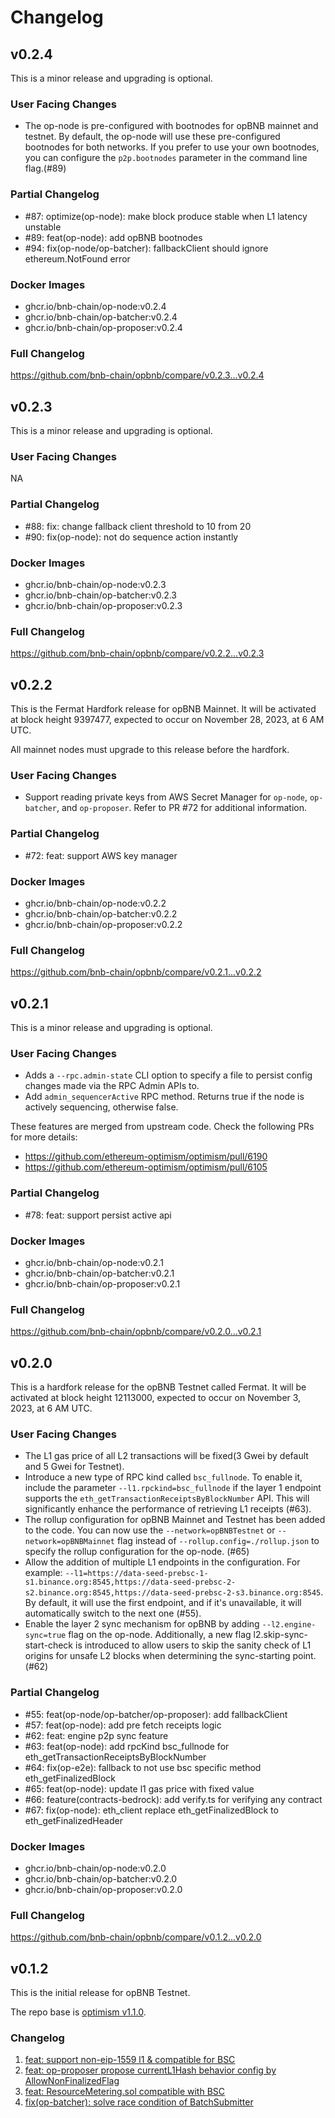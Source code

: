 # Changelog

## v0.2.4

This is a minor release and upgrading is optional.

### User Facing Changes

- The op-node is pre-configured with bootnodes for opBNB mainnet and testnet. By default, the op-node will use these pre-configured bootnodes for both networks. If you prefer to use your own bootnodes, you can configure the `p2p.bootnodes` parameter in the command line flag.(#89)

### Partial Changelog

- #87: optimize(op-node): make block produce stable when L1 latency unstable
- #89: feat(op-node): add opBNB bootnodes
- #94: fix(op-node/op-batcher): fallbackClient should ignore ethereum.NotFound error

### Docker Images

- ghcr.io/bnb-chain/op-node:v0.2.4
- ghcr.io/bnb-chain/op-batcher:v0.2.4
- ghcr.io/bnb-chain/op-proposer:v0.2.4

### Full Changelog

https://github.com/bnb-chain/opbnb/compare/v0.2.3...v0.2.4

## v0.2.3

This is a minor release and upgrading is optional.

### User Facing Changes

NA

### Partial Changelog

- #88: fix: change fallback client threshold to 10 from 20
- #90: fix(op-node): not do sequence action instantly

### Docker Images

- ghcr.io/bnb-chain/op-node:v0.2.3
- ghcr.io/bnb-chain/op-batcher:v0.2.3
- ghcr.io/bnb-chain/op-proposer:v0.2.3

### Full Changelog

https://github.com/bnb-chain/opbnb/compare/v0.2.2...v0.2.3

## v0.2.2

This is the Fermat Hardfork release for opBNB Mainnet.
It will be activated at block height 9397477, expected to occur on November 28, 2023, at 6 AM UTC.

All mainnet nodes must upgrade to this release before the hardfork.

### User Facing Changes

- Support reading private keys from AWS Secret Manager for `op-node`, `op-batcher`, and `op-proposer`. Refer to PR #72 for additional information.

### Partial Changelog

- #72: feat: support AWS key manager

### Docker Images

- ghcr.io/bnb-chain/op-node:v0.2.2
- ghcr.io/bnb-chain/op-batcher:v0.2.2
- ghcr.io/bnb-chain/op-proposer:v0.2.2

### Full Changelog

https://github.com/bnb-chain/opbnb/compare/v0.2.1...v0.2.2

## v0.2.1

This is a minor release and upgrading is optional.

### User Facing Changes

- Adds a `--rpc.admin-state` CLI option to specify a file to persist config changes made via the RPC Admin APIs to.
- Add `admin_sequencerActive` RPC method. Returns true if the node is actively sequencing, otherwise false.

These features are merged from upstream code. Check the following PRs for more details:
- https://github.com/ethereum-optimism/optimism/pull/6190
- https://github.com/ethereum-optimism/optimism/pull/6105

### Partial Changelog

- #78: feat: support persist active api

### Docker Images

- ghcr.io/bnb-chain/op-node:v0.2.1
- ghcr.io/bnb-chain/op-batcher:v0.2.1
- ghcr.io/bnb-chain/op-proposer:v0.2.1

### Full Changelog

https://github.com/bnb-chain/opbnb/compare/v0.2.0...v0.2.1


## v0.2.0

This is a hardfork release for the opBNB Testnet called Fermat.
It will be activated at block height 12113000, expected to occur on November 3, 2023, at 6 AM UTC.

### User Facing Changes

- The L1 gas price of all L2 transactions will be fixed(3 Gwei by default and 5 Gwei for Testnet).
- Introduce a new type of RPC kind called `bsc_fullnode`. To enable it, include the parameter `--l1.rpckind=bsc_fullnode` if the layer 1 endpoint supports the `eth_getTransactionReceiptsByBlockNumber` API. This will significantly enhance the performance of retrieving L1 receipts (#63).
- The rollup configuration for opBNB Mainnet and Testnet has been added to the code. You can now use the `--network=opBNBTestnet` or `--network=opBNBMainnet` flag instead of `--rollup.config=./rollup.json` to specify the rollup configuration for the op-node. (#65)
-  Allow the addition of multiple L1 endpoints in the configuration. For example: `--l1=https://data-seed-prebsc-1-s1.binance.org:8545,https://data-seed-prebsc-2-s2.binance.org:8545,https://data-seed-prebsc-2-s3.binance.org:8545`. By default, it will use the first endpoint, and if it's unavailable, it will automatically switch to the next one (#55).
- Enable the layer 2 sync mechanism for opBNB by adding `--l2.engine-sync=true` flag on the op-node. Additionally, a new flag ﻿l2.skip-sync-start-check is introduced to allow users to skip the sanity check of L1 origins for unsafe L2 blocks when determining the sync-starting point. (#62)

### Partial Changelog

- #55: feat(op-node/op-batcher/op-proposer): add fallbackClient
- #57: feat(op-node): add pre fetch receipts logic
- #62: feat: engine p2p sync feature
- #63: feat(op-node): add rpcKind bsc_fullnode for eth_getTransactionReceiptsByBlockNumber
- #64: fix(op-e2e): fallback to not use bsc specific method eth_getFinalizedBlock
- #65: feat(op-node): update l1 gas price with fixed value
- #66: feature(contracts-bedrock): add verify.ts for verifying any contract
- #67: fix(op-node): eth_client replace eth_getFinalizedBlock to eth_getFinalizedHeader

### Docker Images

- ghcr.io/bnb-chain/op-node:v0.2.0
- ghcr.io/bnb-chain/op-batcher:v0.2.0
- ghcr.io/bnb-chain/op-proposer:v0.2.0

### Full Changelog

https://github.com/bnb-chain/opbnb/compare/v0.1.2...v0.2.0

## v0.1.2

This is the initial release for opBNB Testnet.

The repo base is [optimism v1.1.0](https://github.com/ethereum-optimism/optimism/releases/tag/op-node%2Fv1.1.0).

### Changelog

1. [feat: support non-eip-1559 l1 & compatible for BSC](https://github.com/bnb-chain/opbnb/commit/2867cfac0a3b4a505e2cac73f7659b0bef5743e5)
2. [feat: op-proposer propose currentL1Hash behavior config by AllowNonFinalizedFlag](https://github.com/bnb-chain/opbnb/commit/19602ccb037073301296875e3c4d4d9d97b8e99c)
3. [feat: ResourceMetering.sol compatible with BSC](https://github.com/bnb-chain/opbnb/commit/2ce30b27b6c2352d330522b8397ed8f8ef72f1a8)
4. [fix(op-batcher): solve race condition of BatchSubmitter](https://github.com/bnb-chain/opbnb/pull/5)
